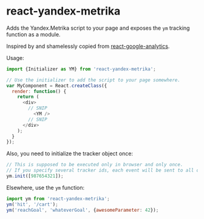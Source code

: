 react-yandex-metrika
======================

Adds the Yandex.Metrika script to your page and exposes the `ym` tracking
function as a module.

Inspired by and shamelessly copied from [react-google-analytics](https://github.com/hzdg/react-google-analytics).

Usage:

```javascript
import {Initializer as YM} from 'react-yandex-metrika';

// Use the initializer to add the script to your page somewhere.
var MyComponent = React.createClass({
  render: function() {
    return (
      <div>
        // SNIP
          <YM />
        // SNIP
      </div>
    );
  }
});
```

Also, you need to initialize the tracker object once:

```javascript
// This is supposed to be executed only in browser and only once.
// If you specify several tracker ids, each event will be sent to all of them.
ym.init([987654321]);
```

Elsewhere, use the `ym` function:

```javascript
import ym from 'react-yandex-metrika';
ym('hit', '/cart');
ym('reachGoal', 'whateverGoal', {awesomeParameter: 42});
```

